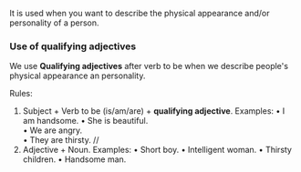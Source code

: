 It is used when you want to describe the physical appearance and/or personality of a person.

### Use of qualifying adjectives
We use **Qualifying adjectives** after verb to be when we describe people's physical appearance an personality.

Rules:

1)  Subject + Verb to be (is/am/are) + **qualifying adjective**.
Examples:
• I am handsome.
• She is beautiful.  
• We are angry.  
• They are thirsty.
//
2) Adjective + Noun.
Examples:
• Short boy. 
• Intelligent woman. 
• Thirsty children. 
• Handsome man.